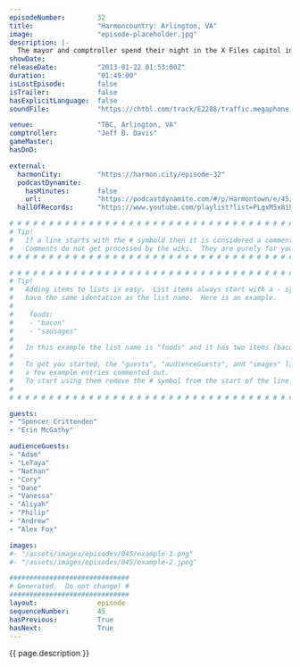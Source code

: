 ```yaml
---
episodeNumber:        32
title:                "Harmoncountry: Arlington, VA"
image:                "episode-placeholder.jpg"
description: |-
  The mayor and comptroller spend their night in the X Files capitol investigating ghosts, aliens, incest and 9-11 before playing D&D with all black people.
showDate:             
releaseDate:          "2013-01-22 01:53:00Z"
duration:             "01:49:00"
isLostEpisode:        false
isTrailer:            false
hasExplicitLanguage:  false
soundFile:            "https://chtbl.com/track/E2288/traffic.megaphone.fm/STA5735310974.mp3?updated=1554331324"

venue:                "TBC, Arlington, VA"
comptroller:          "Jeff B. Davis"
gameMaster:           
hasDnD:               

external:
  harmonCity:         "https://harmon.city/episode-32"
  podcastDynamite:
    hasMinutes:       false
    url:              "https://podcastdynamite.com/#/p/Harmontown/e/45/32"
  hallOfRecords:      "https://www.youtube.com/playlist?list=PLqxM5x81hNObC6dWJVcwLHJwMn53e6bWR"

# # # # # # # # # # # # # # # # # # # # # # # # # # # # # # # # # # # # # # # # # # # # #
# Tip!
#   If a line starts with the # symbold then it is considered a comment.
#   Comments do not get processed by the wiki.  They are purely for your information.
# # # # # # # # # # # # # # # # # # # # # # # # # # # # # # # # # # # # # # # # # # # # #

# # # # # # # # # # # # # # # # # # # # # # # # # # # # # # # # # # # # # # # # # # # # #
# Tip!
#   Adding items to lists is easy.  List items always start with a - symbol and have
#   have the same identation as the list name.  Here is an example.
#
#    foods:
#    - "bacon"
#    - "sausages"
#
#   In this example the list name is "foods" and it has two items (bacon, and sausages).
#
#   To get you started, the "guests", "audienceGuests", and "images" lists below have
#   a few example entries commented out.
#   To start using them remove the # symbol from the start of the line.
#
# # # # # # # # # # # # # # # # # # # # # # # # # # # # # # # # # # # # # # # # # # # # #

guests:
- "Spencer Crittenden"
- "Erin McGathy"

audienceGuests:
- "Adam"
- "LeTaya"
- "Nathan"
- "Cory"
- "Dane"
- "Vanessa"
- "Aliyah"
- "Philip"
- "Andrew"
- "Alex Fox"

images:
#- "/assets/images/episodes/045/example-1.png"
#- "/assets/images/episodes/045/example-2.jpeg"

##############################
# Generated.  Do not change! #
##############################
layout:               episode
sequenceNumber:       45
hasPrevious:          True
hasNext:              True
---
```


<!-- The episode description will be rendered here -->
{{ page.description }}

<!-- Add your content BELOW here -->
<!-- vvvvvvvvvvvvvvvvvvvvvvvvvvv -->




<!-- ^^^^^^^^^^^^^^^^^^^^^^^^^^^ -->
<!-- Add your content ABOVE here -->

<!-- The episode gallery will be rendered here -->